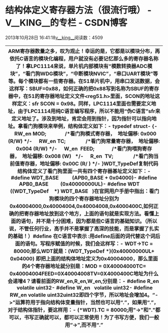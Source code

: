 # 结构体定义寄存器方法（很流行哦） - V__KING__的专栏 - CSDN博客





2013年10月28日 16:41:18[v__king__](https://me.csdn.net/V__KING__)阅读数：4509







|ARM寄存器数量之多，叹为观止！幸运的是，它都是以模块分布，再依托C语言的模块化编程，用户就没有必要记忆那么多的寄存器名称了！拿LPC1114来说，单片机内部模块有“模数转换器ADC模块”，“看门狗WDG模块”，“中断模块NVIC”，“串口UART模块”等等。每个模块都有一些寄存器。在51单片机中，用串口发送数据，会这样写：SBUF=0x88，如何正确的把0x88写到名称为SBUF的寄存器中，在51的寄存器地址定义文件<reg51.h>里面，SCON的地址这样定义：sfr SCON = 0x98。同样，LPC1114里面也需要定义地址，由于LPC1114用纯C语言编写程序，所以不能用“伪C语言”sfr来定义地址了。涉及到地址，肯定会用到指针，因为指针可以指向地址。拿看门狗模块来举例，结构体定义如下：- typedef struct- {-     RW_en MOD;              /*看门狗模式寄存器，  地址偏移: 0x000 (R/W) */-     RW_en TC;               /*看门狗常量寄存器，  地址偏移: 0x004 (R/W) */-     W_en  FEED;             /*看门狗喂狗寄存器，  地址偏移: 0x008 (W)   */-     R_en  TV;               /*看门狗当前值寄存器，地址偏移: 0x00C (R/ ) */- }WDT_TypeDef复制代码结构体定义了看门狗里面一共有四个寄存器基址定义如下：- #define WDT_BASE          (APB0_BASE + 0x04000)- #define APB0_BASE         (0x40000000UL)- #define WDT         ((WDT_TypeDef    *) WDT_BASE   )在官网用户手册中指出：看门狗模块的四个寄存器地址分别为0x40004000,0x40004004,0x40004008,0x4000400C,如何正确的把寄存器地址放到这个地方，上面的语句就是实现方法。看懂上面的语句，并不是十分困难，因为都是些C语言的基础知识。（所以说，不管任何行业，高手并不是掌握了高深的技能，而是掌握了扎实的基础！）#define 在C语言中表示 :用define后面的词代替这个词后面的语句。写程序赋值的时候，我们会这样写：- WDT->TC = 80000;那么WDT就是：(WDT_TypeDef *)(0x40000000UL+ 0x04000) 即把上面的结构体地址定义为0x40004000，那么里面的4个寄存器地址就分别是：MOD = 0X40004000TC= 0x40004004FEED=0X40004008TV=0X4000400C地址为什么会递增4？请看前面的RW_en,R_en,W_en,分别是：- #define R_en   volatile uint32- #define W_en   volatile uint32- #define RW_en volatile uint32uint32即四个字节，所以地址会增加4。“->”运算符用于指向结构体变量指针，当然也可以用“.”，如果用“.”，对于结构体指针，要这样用：- (*WDT).TC = 80000;用"->"和"."都可以，书写正确就可以，都可以正常使用！为了书写方便，我们一般用“->”,而不用“.”|
|----|



